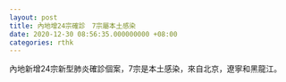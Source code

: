 ```yaml
---
layout: post
title: 內地增24宗確診　7宗屬本土感染
date: 2020-12-30 08:56:35.000000000 +08:00
categories: rthk
---
```


內地新增24宗新型肺炎確診個案，7宗是本土感染，來自北京，遼寧和黑龍江。
